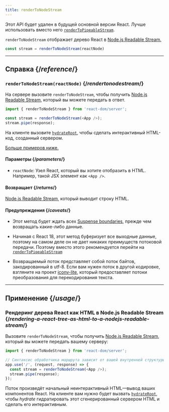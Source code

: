 ```yaml
---
title: renderToNodeStream
---
```


<Deprecated>

Этот API будет удален в будущей основной версии React. Лучше использовать вместо него [`renderToPipeableStream`](/reference/react-dom/server/renderToPipeableStream).

</Deprecated>

<Intro>

`renderToNodeStream` отображает дерево React в [Node.js Readable Stream.](https://nodejs.org/api/stream.html#readable-streams)

```js
const stream = renderToNodeStream(reactNode)
```

</Intro>

<InlineToc />

---

## Справка {/*reference*/}

### `renderToNodeStream(reactNode)` {/*rendertonodestream*/}

На сервере вызовите `renderToNodeStream`, чтобы получить [Node.js Readable Stream](https://nodejs.org/api/stream.html#readable-streams), который вы можете передать в ответ.

```js
import { renderToNodeStream } from 'react-dom/server';

const stream = renderToNodeStream(<App />);
stream.pipe(response);
```

На клиенте вызовите [`hydrateRoot`](/reference/react-dom/client/hydrateRoot), чтобы сделать интерактивный HTML-код, созданный сервером.

[Больше примеров ниже.](#usage)

#### Параметры {/*parameters*/}

* `reactNode`: Узел React, который вы хотите отобразить в HTML. Например, такой JSX элемент как `<App />`.

#### Возвращает {/*returns*/}

[Node.js Readable Stream](https://nodejs.org/api/stream.html#readable-streams), который выводит строку HTML.

#### Предупреждения {/*caveats*/}

* Этот метод будет ждать всех [Suspense boundaries](/reference/react/Suspense), прежде чем возвращать какие-либо данные.

* Начиная с React 18, этот метод буферизует все выходные данные, поэтому на самом деле он не дает никаких преимуществ потоковой передачи. Поэтому вместо этого рекомендуется перейти на [`renderToPipeableStream`](/reference/react-dom/server/renderToPipeableStream)

* Возвращаемый поток представляет собой поток байтов, закодированный в utf-8. Если вам нужен поток в другой кодировке, взгляните на проект [iconv-lite](https://www.npmjs.com/package/iconv-lite), который предоставляет потоки преобразования для перекодирования текста.

---

## Применение {/*usage*/}

### Рендеринг дерева React как HTML в Node.js Readable Stream {/*rendering-a-react-tree-as-html-to-a-nodejs-readable-stream*/}

Вызовите `renderToNodeStream`, чтобы получить [Node.js Readable Stream](https://nodejs.org/api/stream.html#readable-streams), который вы можете передать вашему серверу:

```js {5-6}
import { renderToNodeStream } from 'react-dom/server';

// Синтаксис обработчика маршрута зависит от вашей внутренней структуры
app.use('/', (request, response) => {
  const stream = renderToNodeStream(<App />);
  stream.pipe(response);
});
```

Поток произведёт начальный неинтерактивный HTML—вывод ваших компонентов React. На клиенте вам нужно будет вызвать [`hydrateRoot`](/reference/react-dom/client/hydrateRoot), чтобы *hydrate* гидратировать этот сгенерированный сервером HTML и сделать его интерактивным.
